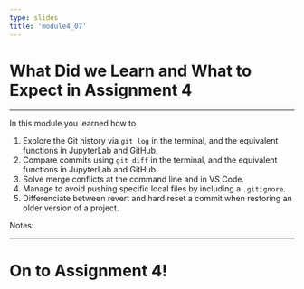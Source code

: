 ```yaml
---
type: slides
title: 'module4_07'
---
```



# What Did we Learn and What to Expect in Assignment 4

---

In this module you learned how to

1. Explore the Git history via `git log` in the terminal, and the equivalent functions in JupyterLab and GitHub.
2. Compare commits using `git diff` in the terminal, and the equivalent functions in JupyterLab and GitHub.
3. Solve merge conflicts at the command line and in VS Code.
4. Manage to avoid pushing specific local files by including a `.gitignore`.
5. Differenciate between revert and hard reset a commit when restoring an older version of a project.

Notes:

---

# On to Assignment 4!